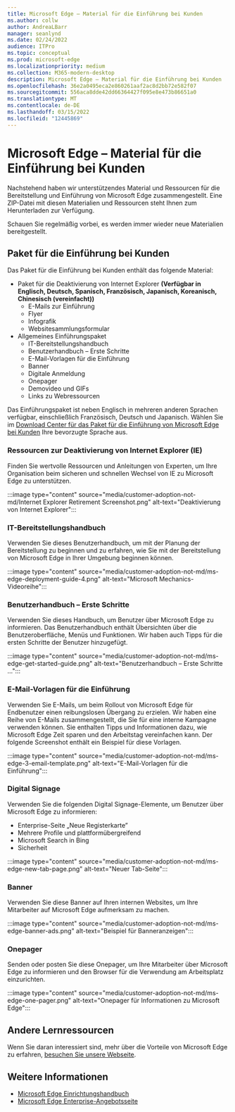 ```yaml
---
title: Microsoft Edge – Material für die Einführung bei Kunden
ms.author: collw
author: AndreaLBarr
manager: seanlynd
ms.date: 02/24/2022
audience: ITPro
ms.topic: conceptual
ms.prod: microsoft-edge
ms.localizationpriority: medium
ms.collection: M365-modern-desktop
description: Microsoft Edge – Material für die Einführung bei Kunden
ms.openlocfilehash: 36e2a0495eca2e860261aaf2ac8d2bb72e582f07
ms.sourcegitcommit: 556aca8dde42dd66364427f095e8e473b86651a0
ms.translationtype: MT
ms.contentlocale: de-DE
ms.lasthandoff: 03/15/2022
ms.locfileid: "12445869"
---
```

# <a name="customer-adoption-materials-for-microsoft-edge"></a>Microsoft Edge – Material für die Einführung bei Kunden

Nachstehend haben wir unterstützendes Material und Ressourcen für die Bereitstellung und Einführung von Microsoft Edge zusammengestellt. Eine ZIP-Datei mit diesen Materialien und Ressourcen steht Ihnen zum Herunterladen zur Verfügung.

Schauen Sie regelmäßig vorbei, es werden immer wieder neue Materialien bereitgestellt.

## <a name="customer-adoption-kit"></a>Paket für die Einführung bei Kunden

Das Paket für die Einführung bei Kunden enthält das folgende Material:
- Paket für die Deaktivierung von Internet Explorer **(Verfügbar in Englisch, Deutsch, Spanisch, Französisch, Japanisch, Koreanisch, Chinesisch (vereinfacht))**
    - E-Mails zur Einführung
    - Flyer
    - Infografik
    - Websitesammlungsformular
- Allgemeines Einführungspaket
    - IT-Bereitstellungshandbuch
    - Benutzerhandbuch – Erste Schritte
    - E-Mail-Vorlagen für die Einführung
    - Banner
    - Digitale Anmeldung
    - Onepager
    - Demovideo und GIFs
    - Links zu Webressourcen

Das Einführungspaket ist neben Englisch in mehreren anderen Sprachen verfügbar, einschließlich Französisch, Deutsch und Japanisch. Wählen Sie im [Download Center für das Paket für die Einführung von Microsoft Edge bei Kunden](https://www.microsoft.com/download/details.aspx?id=102119) Ihre bevorzugte Sprache aus.

### <a name="internet-explorer-ie-retirement-resources"></a>Ressourcen zur Deaktivierung von Internet Explorer (IE)

Finden Sie wertvolle Ressourcen und Anleitungen von Experten, um Ihre Organisation beim sicheren und schnellen Wechsel von IE zu Microsoft Edge zu unterstützen.

:::image type="content" source="media/customer-adoption-not-md/Internet Explorer Retirement Screenshot.png" alt-text="Deaktivierung von Internet Explorer":::

### <a name="it-deployment-guide"></a>IT-Bereitstellungshandbuch

Verwenden Sie dieses Benutzerhandbuch, um mit der Planung der Bereitstellung zu beginnen und zu erfahren, wie Sie mit der Bereitstellung von Microsoft Edge in Ihrer Umgebung beginnen können.

:::image type="content" source="media/customer-adoption-not-md/ms-edge-deployment-guide-4.png" alt-text="Microsoft Mechanics-Videoreihe":::

### <a name="how-to-get-started-user-guide"></a>Benutzerhandbuch – Erste Schritte

Verwenden Sie dieses Handbuch, um Benutzer über Microsoft Edge zu informieren. Das Benutzerhandbuch enthält Übersichten über die Benutzeroberfläche, Menüs und Funktionen. Wir haben auch Tipps für die ersten Schritte der Benutzer hinzugefügt.

:::image type="content" source="media/customer-adoption-not-md/ms-edge-get-started-guide.png" alt-text="Benutzerhandbuch – Erste Schritte ...":::

### <a name="adoption-email-templates"></a>E-Mail-Vorlagen für die Einführung

Verwenden Sie E-Mails, um beim Rollout von Microsoft Edge für Endbenutzer einen reibungslosen Übergang zu erzielen. Wir haben eine Reihe von E-Mails zusammengestellt, die Sie für eine interne Kampagne verwenden können. Sie enthalten Tipps und Informationen dazu, wie Microsoft Edge Zeit sparen und den Arbeitstag vereinfachen kann. Der folgende Screenshot enthält ein Beispiel für diese Vorlagen.

:::image type="content" source="media/customer-adoption-not-md/ms-edge-3-email-template.png" alt-text="E-Mail-Vorlagen für die Einführung":::

### <a name="digital-signage"></a>Digital Signage

Verwenden Sie die folgenden Digital Signage-Elemente, um Benutzer über Microsoft Edge zu informieren:

- Enterprise-Seite „Neue Registerkarte”
- Mehrere Profile und plattformübergreifend
- Microsoft Search in Bing
- Sicherheit

:::image type="content" source="media/customer-adoption-not-md/ms-edge-new-tab-page.png" alt-text="Neuer Tab-Seite":::

### <a name="banners"></a>Banner

Verwenden Sie diese Banner auf Ihren internen Websites, um Ihre Mitarbeiter auf Microsoft Edge aufmerksam zu machen.

:::image type="content" source="media/customer-adoption-not-md/ms-edge-banner-ads.png" alt-text="Beispiel für Banneranzeigen":::

### <a name="one-pagers"></a>Onepager

Senden oder posten Sie diese Onepager, um Ihre Mitarbeiter über Microsoft Edge zu informieren und den Browser für die Verwendung am Arbeitsplatz einzurichten.

:::image type="content" source="media/customer-adoption-not-md/ms-edge-one-pager.png" alt-text="Onepager für Informationen zu Microsoft Edge":::

## <a name="other-learning-resources"></a>Andere Lernressourcen

Wenn Sie daran interessiert sind, mehr über die Vorteile von Microsoft Edge zu erfahren, [besuchen Sie unsere Webseite](https://www.microsoft.com/edge/business).

## <a name="see-also"></a>Weitere Informationen

- [Microsoft Edge Einrichtungshandbuch](https://assistants.microsoft.com/microsoftedgesetupguide)
- [Microsoft Edge Enterprise-Angebotsseite](https://aka.ms/EdgeEnterprise)
